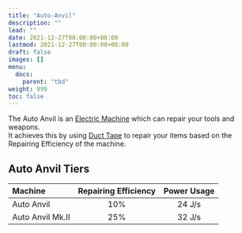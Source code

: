```yaml
---
title: "Auto-Anvil"
description: ""
lead: ""
date: 2021-12-27T00:00:00+08:00
lastmod: 2021-12-27T00:00:00+08:00
draft: false
images: []
menu: 
  docs:
    parent: "tbd"
weight: 999
toc: false
---
```


The Auto Anvil is an [Electric Machine](/docs/slimefun/electric-machines) which can repair your tools and weapons.  
It achieves this by using [Duct Tape](/docs/slimefun/miscellaneous-items) to repair your items based on the Repairing Efficiency of the machine.

## Auto Anvil Tiers

| Machine          | Repairing Efficiency | Power Usage |
| :--------------- | :------------------: | :--------: |
| Auto Anvil       | 10%                  | 24 J/s      |
| Auto Anvil Mk.II | 25%                  | 32 J/s      |
